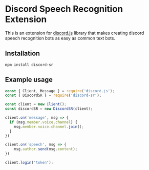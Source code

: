# Discord Speech Recognition Extension

This is an extension for [discord.js](https://discord.js.org) library that makes creating discord speech recognition bots as easy as common text bots.

## Installation

`npm install discord-sr`

## Example usage

```javascript
const { Client, Message } = require('discord.js');
const { DiscordSR } = require('discord-sr');

const client = new Client();
const discordSR = new DiscordSR(client);

client.on('message', msg => {
  if (msg.member.voice.channel) {
    msg.member.voice.channel.join();
  }
})

client.on('speech', msg => {
    msg.author.send(msg.content);
})

client.login('token');
```
